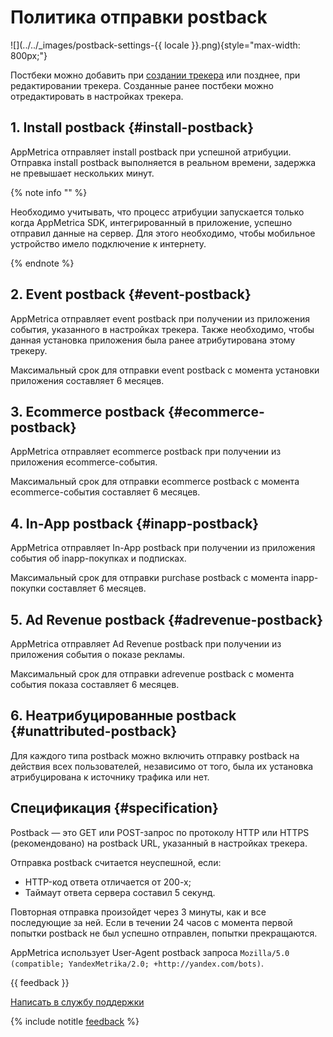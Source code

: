 # Политика отправки postback

![](../../_images/postback-settings-{{ locale }}.png){style="max-width: 800px;"}

Постбеки можно добавить при [создании трекера](add-tracker.md#step5) или позднее, при редактировании трекера. Созданные ранее постбеки можно отредактировать в настройках трекера. 

## 1. Install postback {#install-postback}

AppMetrica отправляет install postback при успешной атрибуции. Отправка install postback выполняется в реальном времени, задержка не превышает нескольких минут.

{% note info "" %}

Необходимо учитывать, что процесс атрибуции запускается только когда AppMetrica SDK, интегрированный в приложение, успешно отправил данные на сервер. Для этого необходимо, чтобы мобильное устройство имело подключение к интернету.

{% endnote %}

## 2. Event postback {#event-postback}

AppMetrica отправляет event postback при получении из приложения события, указанного в настройках трекера. Также необходимо, чтобы данная установка приложения была ранее атрибутирована этому трекеру.

Максимальный срок для отправки event postback с момента установки приложения составляет 6 месяцев.

## 3. Ecommerce postback {#ecommerce-postback}

AppMetrica отправляет ecommerce postback при получении из приложения ecommerce-события.

Максимальный срок для отправки ecommerce postback с момента ecommerce-события составляет 6 месяцев.

## 4. In-App postback {#inapp-postback}

AppMetrica отправляет In-App postback при получении из приложения события об inapp-покупках и подписках.

Максимальный срок для отправки purchase postback с момента inapp-покупки составляет 6 месяцев.

## 5. Ad Revenue postback {#adrevenue-postback}

AppMetrica отправляет Ad Revenue postback при получении из приложения события о показе рекламы.

Максимальный срок для отправки adrevenue postback с момента события показа составляет 6 месяцев.

## 6. Неатрибуцированные postback {#unattributed-postback}

Для каждого типа postback можно включить отправку postback на действия всех пользователей, независимо от того, была их установка атрибуцирована к источнику трафика или нет.

## Спецификация {#specification}

Postback — это GET или POST-запрос по протоколу HTTP или HTTPS (рекомендовано) на postback URL, указанный в настройках трекера.

Отправка postback считается неуспешной, если:

- HTTP-код ответа отличается от 200-х;
- Таймаут ответа сервера составил 5 секунд.

Повторная отправка произойдет через 3 минуты, как и все последующие за ней. Если в течении 24 часов с момента первой попытки postback не был успешно отправлен, попытки прекращаются.

AppMetrica использует User-Agent postback запроса `Mozilla/5.0 (compatible; YandexMetrika/2.0; +http://yandex.com/bots)`.

{{ feedback }}

<a href="../troubleshooting/feedback-new.html">
  <span class="button">Написать в службу поддержки</span>
</a>

{% include notitle [feedback](../_includes/feedback-button.md) %}
